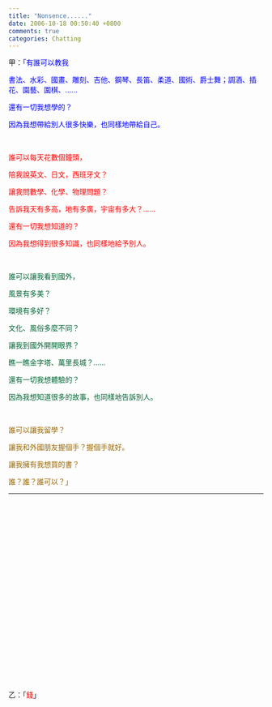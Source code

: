 ```yaml
---
title: "Nonsence......"
date: 2006-10-18 00:50:40 +0800
comments: true
categories: Chatting
---
```


<p>甲：<font color="#0000ff">「</font><font color="#0000ff">有誰可以教我</font></p><p><font color="#0000ff">書法、水彩、國畫、雕刻、吉他、鋼琴、長笛、柔道、國術、爵士舞；調酒、插花、園藝、圍棋、......</font></p><p><font color="#0000ff">還有一切我想學的？</font></p><p><font color="#0000ff">因為我想帶給別人很多快樂，也同樣地帶給自己。</font></p><p><font color="#0000ff"> </font></p><p /><p /><p /><p><font color="#ff0000">誰可以每天花數個鐘頭，</font></p><p><font color="#ff0000">陪我說英文、日文，西班牙文？</font></p><p><font color="#ff0000">讓我問數學、化學、物理問題？</font></p><p><font color="#ff0000">告訴我天有多高，地有多廣，宇宙有多大？......</font></p><p><font color="#ff0000">還有一切我想知道的？</font></p><p><font color="#ff0000">因為我想得到很多知識，也同樣地給予別人。</font></p><p><font color="#ff0000"> </font></p><p /><p /><p /><p /><p><font color="#006633">誰可以讓我看到國外，</font></p><p><font color="#006633">風景有多美？</font></p><p><font color="#006633">環境有多好？</font></p><p><font color="#006633">文化、風俗多麼不同？</font></p><p><font color="#006633">讓我到國外開開眼界？</font></p><p><font color="#006633">瞧一瞧金字塔、萬里長城？......</font></p><p><font color="#006633">還有一切我想體驗的？</font></p><p><font color="#006633">因為我想知道很多的故事，也同樣地告訴別人。</font></p><p><font color="#006633"> </font></p><p /><p /><p><font color="#996600">誰可以讓我留學？</font></p><p><font color="#996600">讓我和外國朋友握個手？握個手就好。</font></p><p><font color="#996600">讓我擁有我想買的書？</font></p><p><font color="#996600">誰？誰？誰可以？」</font></p><p /><p /><hr /><p /><p> </p><p> </p><p> </p><p> </p><p> </p><p> </p><p> </p><p> </p><p> </p><p> </p><p> </p><p> </p><p /><p /><p /><p /><p /><p /><p /><p /><p /><p /><p /><p /><p /><p>乙：「<font color="#ff0000">錢</font>」</p>
